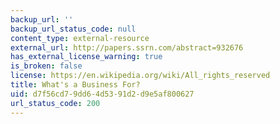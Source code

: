 ```yaml
---
backup_url: ''
backup_url_status_code: null
content_type: external-resource
external_url: http://papers.ssrn.com/abstract=932676
has_external_license_warning: true
is_broken: false
license: https://en.wikipedia.org/wiki/All_rights_reserved
title: What's a Business For?
uid: d7f56cd7-9dd6-4d53-91d2-d9e5af800627
url_status_code: 200
---
```

